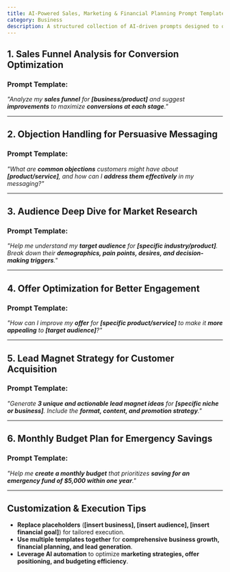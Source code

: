 ```yaml
---
title: AI-Powered Sales, Marketing & Financial Planning Prompt Template  
category: Business  
description: A structured collection of AI-driven prompts designed to optimize sales funnels, audience engagement, offer positioning, and financial planning strategies.
---
```

## **1. Sales Funnel Analysis for Conversion Optimization**

### **Prompt Template:**

*"Analyze my **sales funnel** for **[business/product]** and suggest **improvements** to maximize **conversions at each stage**."*

---

## **2. Objection Handling for Persuasive Messaging**

### **Prompt Template:**

*"What are **common objections** customers might have about **[product/service]**, and how can I **address them effectively** in my messaging?"*

---

## **3. Audience Deep Dive for Market Research**

### **Prompt Template:**

*"Help me understand my **target audience** for **[specific industry/product]**.
Break down their **demographics, pain points, desires, and decision-making triggers**."*

---

## **4. Offer Optimization for Better Engagement**

### **Prompt Template:**

*"How can I improve my **offer** for **[specific product/service]** to make it **more appealing** to **[target audience]**?"*

---

## **5. Lead Magnet Strategy for Customer Acquisition**

### **Prompt Template:**

*"Generate **3 unique and actionable lead magnet ideas** for **[specific niche or business]**.
Include the **format, content, and promotion strategy**."*

---

## **6. Monthly Budget Plan for Emergency Savings**

### **Prompt Template:**

*"Help me **create a monthly budget** that prioritizes **saving for an emergency fund of $5,000 within one year**."*

---

## **Customization & Execution Tips**

- **Replace placeholders** (**[insert business], [insert audience], [insert financial goal]**) for tailored execution.
- **Use multiple templates together** for **comprehensive business growth, financial planning, and lead generation**.
- **Leverage AI automation** to optimize **marketing strategies, offer positioning, and budgeting efficiency**.
